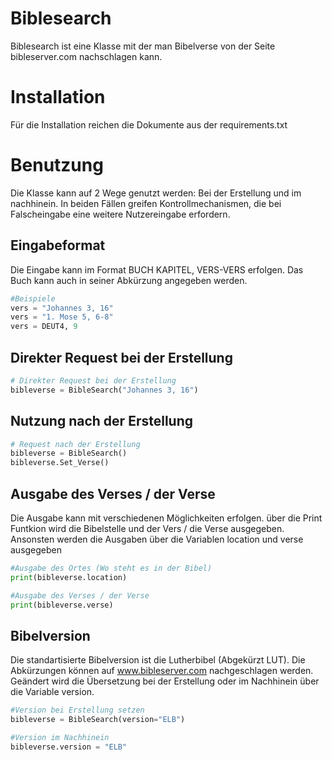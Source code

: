 # Biblesearch
Biblesearch ist eine Klasse mit der man Bibelverse von der Seite bibleserver.com nachschlagen kann.

# Installation
Für die Installation reichen die Dokumente aus der requirements.txt 

# Benutzung
Die Klasse kann auf 2 Wege genutzt werden: Bei der Erstellung und im nachhinein. In beiden Fällen greifen Kontrollmechanismen, die bei Falscheingabe eine weitere Nutzereingabe erfordern.

## Eingabeformat
Die Eingabe kann im Format BUCH KAPITEL, VERS-VERS erfolgen. Das Buch kann auch in seiner Abkürzung angegeben werden.
```python
#Beispiele
vers = "Johannes 3, 16"
vers = "1. Mose 5, 6-8"
vers = DEUT4, 9
```

## Direkter Request bei der Erstellung
```python
# Direkter Request bei der Erstellung
bibleverse = BibleSearch("Johannes 3, 16")
```

## Nutzung nach der Erstellung
```python
# Request nach der Erstellung
bibleverse = BibleSearch()
bibleverse.Set_Verse()
```

## Ausgabe des Verses / der Verse
Die Ausgabe kann mit verschiedenen Möglichkeiten erfolgen. über die Print Funtkion wird die Bibelstelle und der Vers / die Verse ausgegeben. Ansonsten werden die Ausgaben über die Variablen location und verse ausgegeben
```python
#Ausgabe des Ortes (Wo steht es in der Bibel)
print(bibleverse.location)

#Ausgabe des Verses / der Verse
print(bibleverse.verse)
```

## Bibelversion
Die standartisierte Bibelversion ist die Lutherbibel (Abgekürzt LUT). Die Abkürzungen können auf www.bibleserver.com nachgeschlagen werden. Geändert wird die Übersetzung bei der Erstellung oder im Nachhinein über die Variable version.
```python
#Version bei Erstellung setzen
bibleverse = BibleSearch(version="ELB")

#Version im Nachhinein
bibleverse.version = "ELB"
```